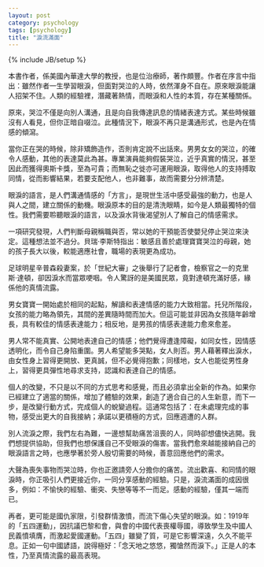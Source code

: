 ```yaml
---
layout: post
category: psychology
tags: [psychology]
title: "淚流滿面"
---
```


{% include JB/setup %}

本書作者，係美國內華達大學的教授，也是位治療師，著作頗豐。作者在序言中指出：雖然作者一生學習眼淚，但面對哭泣的人時，依然渾身不自在。原來眼淚能讓人招架不住。人類的經驗裡，潛藏著熱情，而眼淚和人性的本質，存在某種關係。

原來，哭泣不僅是向別人溝通，且是向自我傳達訊息的情緒表達方式。某些時候雖沒有人看見，但你正暗自啜泣。此種情況下，眼淚不再只是溝通形式，也是內在情感的傾瀉。

當你正在哭的時候，除非矯飾造作，否則肯定說不出話來。男男女女的哭泣，的確令人感動，其他的表達莫此為甚。專業演員能夠假裝哭泣，近乎真實的情況，甚至 因此而獲得奧斯卡獎，至為可貴；而無恥之徙亦可運用眼淚，取得他人的支持搏取同情，從而影響結果，若要支配他人，也非難事，故而需要分分辨清楚。

<!--more-->

眼淚的語言，是人們溝通情感的「方言」，是現世生活中感受最強的動力，也是人與人之間，建立關係的動機。眼淚原本的目的是清洗眼睛，如今是人類最獨特的個性。我們需要聆聽眼淚的語言，以及淚水背後渴望別人了解自己的情感需求。

一項研究發現，人們判斷母親稱職與否，常以她的干預能否使嬰兒停止哭泣來決定。這種想法並不過分。貝瑞‧李斯特指出：敏感且善於處理寶寶哭泣的母親，她的孩子長大以後，較能適應社會，職場的表現更為成功。

足球明星辛普森殺妻案，於「世紀大審」之後舉行了記者會，檢察官之一的克里斯‧達頓，卻因淚水而當眾哽咽。令人驚訝的是美國民眾，竟對達頓充滿好感，緣係他的真情流露。

男女寶寶一開始處於相同的起點，解讀和表達情感的能力大致相當。托兒所階段，女孩的能力略為領先，其間的差異隨時間而加大。但這可能並非因為女孩隨年齡增長，具有較佳的情感表達能力；相反地，是男孩的情感表達能力愈來愈差。

男人常不能真實、公開地表達自己的情感；他們覺得遭逢障礙，如同女性，因情感透明化，而令自己身陷重圍。男人希望能多哭點，女人則否。男人藉著釋出淚水， 由女性身上習得更開放、更真誠，但不必覺得抱歉；同樣地，女人也能從男性身上，習得更具彈性地尋求支持，認識和表達自己的情感。

個人的改變，不只是以不同的方式思考和感覺，而且必須拿出全新的作為。如果你已經建立了適當的關係，增加了體驗的效果，創造了適合自己的人生新意，而下一 步，是改變行動方式，完成個人的蛻變過程。這通常包括了：在未處理完成的事物，感受出更大的自我接納；承諾以更積極的方式，回應週遭的人群。

別人流淚之際，我們左右為難，一邊想幫助痛苦沮喪的人，同時卻想儘快逃開。我們想提供協助，但我們也想保護自己不受眼淚的傷害。當我們愈來越能接納自己的眼淚語言之時，也應學著於旁人殷切需要的時候，善意回應他們的需求。

大聲為喪失事物而哭泣時，你也正邀請旁人分擔你的痛苦。流出歡喜、和同情的眼淚時，你正吸引人們更接近你，一同分享感動的經驗。只是，淚流滿面的成因很多，例如：不愉快的經驗、衝突、失戀等等不一而足。感動的經驗，僅其一端而已。

再者，更可能是國仇家限，引發群情激憤，而流下傷心失望的眼淚。如：1919年的「五四運動」，因抗議巴黎和會，與會的中國代表喪權辱國，導致學生及中國人民義憤填膺，而激起愛國運動。「五四」雖變了質，可是它影響深遠，久久不能平息。正如一句中國諺語，說得極好：「念天地之悠悠，獨愴然而淚下。」正是人的本性，乃至真情流露的最高表現。